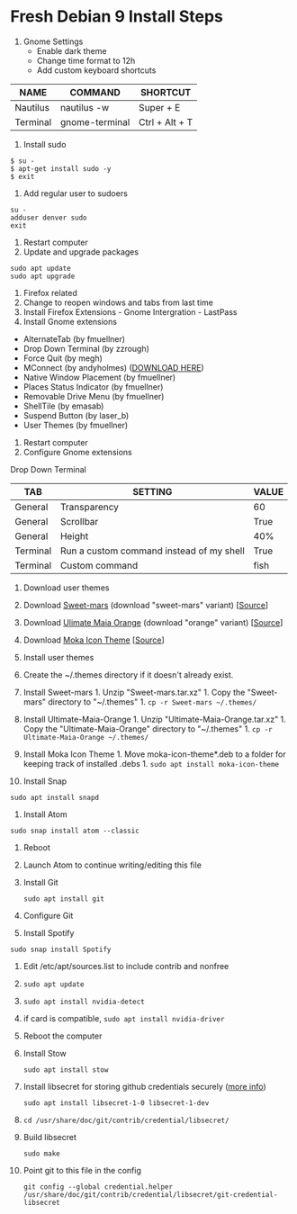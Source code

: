 # Fresh Debian 9 Install Steps
1. Gnome Settings
    - Enable dark theme
    - Change time format to 12h
    - Add custom keyboard shortcuts

| NAME     | COMMAND        | SHORTCUT       |
| ---      | ---            | ---            |
| Nautilus | nautilus -w    | Super + E      |
| Terminal | gnome-terminal | Ctrl + Alt + T |

1. Install sudo
```
$ su -
$ apt-get install sudo -y
$ exit
```
1. Add regular user to sudoers
```
su -
adduser denver sudo
exit
```
1. Restart computer
1. Update and upgrade packages
```
sudo apt update
sudo apt upgrade
```
1. Firefox related
  1. Change to reopen windows and tabs from last time
  1. Install Firefox Extensions
    - Gnome Intergration
    - LastPass
1. Install Gnome extensions
  - AlternateTab (by fmuellner)
  - Drop Down Terminal (by zzrough)
  - Force Quit (by megh)
  - MConnect (by andyholmes) ([DOWNLOAD HERE](https://github.com/andyholmes/gnome-shell-extension-mconnect))
  - Native Window Placement (by fmuellner)
  - Places Status Indicator (by fmuellner)
  - Removable Drive Menu (by fmuellner)
  - ShellTile (by emasab)
  - Suspend Button (by laser_b)
  - User Themes (by fmuellner)
1. Restart computer
1. Configure Gnome extensions

Drop Down Terminal

| TAB      | SETTING                                  | VALUE |
| ---      | ---                                      | ---   |
| General  | Transparency                             | 60    |
| General  | Scrollbar                                | True  |
| General  | Height                                   | 40%   |
| Terminal | Run a custom command instead of my shell | True  |
| Terminal | Custom command                           | fish  |

1. Download user themes
  1. Download [Sweet-mars](https://www.gnome-look.org/p/1253385/) (download "sweet-mars" variant) [[Source](https://github.com/EliverLara/Sweet)]
  1. Download [Ulimate Maia Orange](https://www.gnome-look.org/p/1253385/) (download "orange" variant) [[Source](https://github.com/bolimage/Ultimate-Maia)]
  1. Download [Moka Icon Theme](https://snwh.org/moka/download) [[Source](https://github.com/snwh/moka-icon-theme)]
1. Install user themes
  1. Create the ~/.themes directory if it doesn't already exist.
  1. Install Sweet-mars
    1. Unzip "Sweet-mars.tar.xz"
    1. Copy the "Sweet-mars" directory to "~/.themes"
    1. `cp -r Sweet-mars ~/.themes/`      
  1. Install Ultimate-Maia-Orange
    1. Unzip "Ultimate-Maia-Orange.tar.xz"
    1. Copy the "Ultimate-Maia-Orange" directory to "~/.themes"
    1. `cp -r Ultimate-Maia-Orange ~/.themes/`
  1. Install Moka Icon Theme
    1. Move moka-icon-theme*.deb to a folder for keeping track of installed .debs
    1. `sudo apt install moka-icon-theme`

1. Install Snap

  `sudo apt install snapd`

1. Install Atom

  `sudo snap install atom --classic`

1. Reboot
1. Launch Atom to continue writing/editing this file
1. Install Git

    `sudo apt install git`

1. Configure Git
1. Install Spotify

  `sudo snap install Spotify`

1. Edit /etc/apt/sources.list to include contrib and nonfree
1. `sudo apt update`
1. `sudo apt install nvidia-detect`
1. if card is compatible, `sudo apt install nvidia-driver`
1. Reboot the computer
1. Install Stow

    `sudo apt install stow`

1. Install libsecret for storing github credentials securely ([more info](https://askubuntu.com/questions/773455/what-is-the-correct-way-to-use-git-with-gnome-keyring-and-https-repos))

    `sudo apt install libsecret-1-0 libsecret-1-dev`

1. `cd /usr/share/doc/git/contrib/credential/libsecret/`
1. Build libsecret

    `sudo make`

1. Point git to this file in the config

    `git config --global credential.helper /usr/share/doc/git/contrib/credential/libsecret/git-credential-libsecret`
